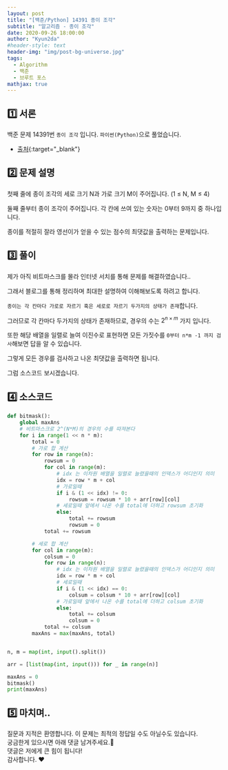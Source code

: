 ```yaml
---
layout: post
title: "[백준/Python] 14391 종이 조각"
subtitle: "알고리즘 - 종이 조각"
date: 2020-09-26 18:00:00
author: "Kyun2da"
#header-style: text
header-img: "img/post-bg-universe.jpg"
tags:
  - Algorithm
  - 백준
  - 브루트 포스
mathjax: true
---
```


## 1️⃣ 서론

백준 문제 14391번 `종이 조각` 입니다. `파이썬(Python)`으로 풀었습니다.

- [출처](https://www.acmicpc.net/problem/14391){:target="\_blank"}

## 2️⃣ 문제 설명

첫째 줄에 종이 조각의 세로 크기 N과 가로 크기 M이 주어집니다. (1 ≤ N, M ≤ 4)

둘째 줄부터 종이 조각이 주어집니다. 각 칸에 쓰여 있는 숫자는 0부터 9까지 중 하나입니다.

종이를 적절히 잘라 영선이가 얻을 수 있는 점수의 최댓값을 출력하는 문제입니다.

## 3️⃣ 풀이

제가 아직 비트마스크를 몰라 인터넷 서치를 통해 문제를 해결하였습니다..

그래서 블로그를 통해 정리하며 최대한 설명하여 이해해보도록 하려고 합니다.

`종이는 각 칸마다 가로로 자르기 혹은 세로로 자르기 두가지의 상태가 존재`합니다.

그러므로 각 칸마다 두가지의 상태가 존재하므로, 경우의 수는 $2^{n \times m}$ 가지 입니다.

또한 해당 배열을 일렬로 늘여 이진수로 표현하면 모든 가짓수를 `0부터 n*m -1 까지 검사`해보면 답을 알 수 있습니다.

그렇게 모든 경우를 검사하고 나온 최댓값을 출력하면 됩니다.

그럼 소스코드 보시겠습니다.

## 4️⃣ 소스코드

```python
def bitmask():
    global maxAns
    # 비트마스크로 2^(N*M)의 경우의 수를 따져본다
    for i in range(1 << n * m):
        total = 0
        # 가로 합 계산
        for row in range(n):
            rowsum = 0
            for col in range(m):
                # idx 는 이차원 배열을 일렬로 늘렸을때의 인덱스가 어디인지 의미
                idx = row * m + col
                # 가로일때
                if i & (1 << idx) != 0:
                    rowsum = rowsum * 10 + arr[row][col]
                # 세로일때 앞에서 나온 수를 total에 더하고 rowsum 초기화
                else:
                    total += rowsum
                    rowsum = 0
            total += rowsum

        # 세로 합 계산
        for col in range(m):
            colsum = 0
            for row in range(n):
                # idx 는 이차원 배열을 일렬로 늘렸을때의 인덱스가 어디인지 의미
                idx = row * m + col
                # 세로일때
                if i & (1 << idx) == 0:
                    colsum = colsum * 10 + arr[row][col]
                # 가로일때 앞에서 나온 수를 total에 더하고 colsum 초기화
                else:
                    total += colsum
                    colsum = 0
            total += colsum
        maxAns = max(maxAns, total)


n, m = map(int, input().split())

arr = [list(map(int, input())) for _ in range(n)]

maxAns = 0
bitmask()
print(maxAns)

```

## 5️⃣ 마치며..

질문과 지적은 환영합니다. 이 문제는 최적의 정답일 수도 아닐수도 있습니다.  
궁금한게 있으시면 아래 댓글 남겨주세요.🙏  
댓글은 저에게 큰 힘이 됩니다!  
감사합니다. ❤️
